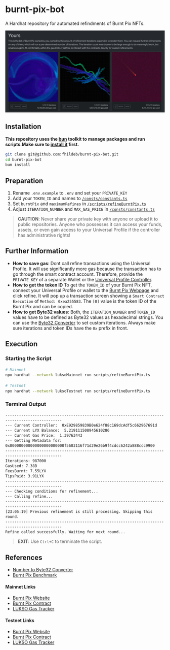# burnt-pix-bot

A Hardhat repository for automated refindments of Burnt Pix NFTs.

![Burnt Pix Preview](./img/burnt-pix-preview.png)

## Installation

**This repository uses the [bun](https://bun.sh) toolkit to manage packages and run scripts.Make sure to [install it](https://bun.sh/docs/installation) first.**

```bash
git clone git@github.com:fhildeb/burnt-pix-bot.git
cd burnt-pix-bot
bun install
```

## Preparation

1. Rename `.env.example` to `.env` and set your `PRIVATE_KEY`
2. Add your `TOKEN_ID` and names to [`/consts/constants.ts`](./scripts/refineBurntPix.ts)
3. Set `burntPix` and `maximumRefines` in [`/scripts/refineBurntPix.ts`](./scripts/refineBurntPix.ts)
4. Adjust `ITERATION_NUMBER` and `MAX_GAS_PRICE` in [`/consts/constants.ts`](./consts/constants.ts)

> **CAUTION**: Never share your private key with anyone or upload it to public repositories. Anyone who possesses it can access your funds, assets, or even gain access to your Universal Profile if the controller has administrative rights! 

## Further Information

- **How to save gas**: Dont call refine transactions using the Universal Profile. It will use significantly more gas because the transaction has to go through the smart contract account. Therefore, provide the `PRIVATE_KEY` of a separate Wallet or the [Universal Profile Controller](https://support.lukso.network/extension/controllers).
- **How to get the token ID** To get the `TOKEN_ID` of your Burnt Pix NFT, connect your Universal Profile or wallet to the [Burnt Pix Webpage](https://burntpix.com/) and click refine. It will pop up a transaction screen showing a `Smart Contract Execution` of `Method: 0xea255583`. The `[0]` value is the token ID of the Burnt Pix and can be copied.
- **How to get Byte32 values**: Both, the `ITERATION_NUMBER` and `TOKEN_ID` values have to be defined as Byte32 values as hexadecimal strings. You can use the [Byte32 Converter](https://neptunemutual.com/web3-tools/number-to-bytes32-converter/) to set custom iterations. Always make sure iterations and token IDs have the `0x` prefix in front.

## Execution

### Starting the Script

```bash
# Mainnet
npx hardhat --network luksoMainnet run scripts/refineBurntPix.ts

# Testnet
npx hardhat --network luksoTestnet run scripts/refineBurntPix.ts
```

### Terminal Output

```text
-----------------------------------------------------------------------------------------------
--- Current Controller:  0xE929859839B0e624f88c169dcAdf5c662967691d
--- Current LYX Balance:  5.219111508945610286
--- Current Gas Price:  1.39763443
--- Getting Metadata for:  0x000000000000000000000000f5603116f71d29e26b9f4cdcc6242a888ccc9900
-----------------------------------------------------------------------------------------------
Iterations: 987000
GasUsed: 7.38B
FeesBurnt: 7.55LYX
TipsPaid: 3.91LYX
-----------------------------------------------------------------------------------------------
--- Checking conditions for refinement...
--- Calling refine...
-----------------------------------------------------------------------------------------------
[23:05:19] Previous refinement is still processing. Skipping this round.
-----------------------------------------------------------------------------------------------
Refine called successfully. Waiting for next round...
```

> **EXIT**: Use `Ctrl+C` to terminate the script.

## References

- [Number to Byte32 Converter](https://neptunemutual.com/web3-tools/number-to-bytes32-converter/)
- [Burnt Pix Benchmark](https://github.com/karalabe/burntpix-benchmark)

#### Mainnet Links

- [Burnt Pix Website](https://burntpix.com/)
- [Burnt Pix Contract](https://explorer.execution.mainnet.lukso.network/address/0x3983151E0442906000DAb83c8b1cF3f2D2535F82?tab=contract)
- [LUKSO Gas Tracker](https://explorer.execution.mainnet.lukso.network/stats)

#### Testnet Links

- [Burnt Pix Website](https://testnet.burntpix.com/)
- [Burnt Pix Contract](https://explorer.execution.testnet.lukso.network/address/0x12167f1c2713aC4f740B4700c4C72bC2de6C686f?tab=contract)
- [LUKSO Gas Tracker](https://explorer.execution.testnet.lukso.network/stats)
